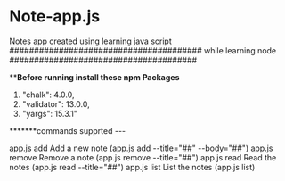 # Note-app.js
Notes app created using learning java script
#######################################
         while learning node
######################################

********Before running install these npm Packages******
1. "chalk":              4.0.0,
2. "validator":          13.0.0,
3. "yargs":              15.3.1"


*******commands supprted --- 

  app.js add     Add a new note   (app.js add --title="##"  --body="##")
  app.js remove  Remove a note    (app.js remove --title="##")
  app.js read    Read the notes   (app.js read --title="##")
  app.js list    List the notes   (app.js list)
